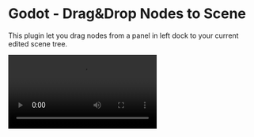 # Godot - Drag&Drop Nodes to Scene

This plugin let you drag nodes from a panel in left dock to your current edited scene tree.

![](.multimedia/demo.mp4)
